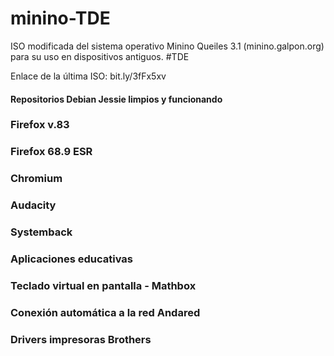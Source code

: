 # minino-TDE
ISO modificada del sistema operativo Minino Queiles 3.1 (minino.galpon.org) para su uso en dispositivos antiguos. #TDE

Enlace de la última ISO: bit.ly/3fFx5xv

#### Repositorios Debian Jessie limpios y funcionando

### Firefox v.83

### Firefox 68.9 ESR

### Chromium

### Audacity

### Systemback

### Aplicaciones educativas

### Teclado virtual en pantalla - Mathbox

### Conexión automática a la red Andared

### Drivers impresoras Brothers
